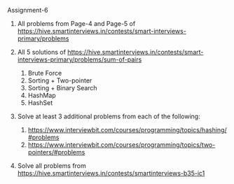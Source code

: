 Assignment-6

1. All problems from Page-4 and Page-5 of https://hive.smartinterviews.in/contests/smart-interviews-primary/problems

2. All 5 solutions of https://hive.smartinterviews.in/contests/smart-interviews-primary/problems/sum-of-pairs
   1. Brute Force
   2. Sorting + Two-pointer
   3. Sorting + Binary Search
   4. HashMap
   5. HashSet

3. Solve at least 3 additional problems from each of the following:
   1. https://www.interviewbit.com/courses/programming/topics/hashing/#problems
   2. https://www.interviewbit.com/courses/programming/topics/two-pointers/#problems

4. Solve all problems from https://hive.smartinterviews.in/contests/smartinterviews-b35-ic1
